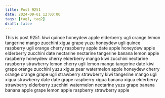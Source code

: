 ```yaml
---
title: Post 9251
date: 2024-09-01 12:00:00
tags: [tag1, tag2]
draft: false
---
```

This is post 9251.
kiwi
quince
honeydew
apple
elderberry
ugli
orange
lemon
tangerine
mango
zucchini
xigua
grape
yuzu
honeydew
ugli
quince
raspberry
ugli
orange
cherry
raspberry
apple
date
apple
honeydew
apple
elderberry
zucchini
date
nectarine
nectarine
tangerine
banana
lemon
apple
raspberry
honeydew
cherry
elderberry
mango
kiwi
zucchini
nectarine
raspberry
strawberry
lemon
cherry
ugli
lemon
mango
tangerine
date
kiwi
grape
orange
zucchini
yuzu
xigua
pear
watermelon
apple
honeydew
cherry
orange
orange
grape
ugli
strawberry
strawberry
kiwi
tangerine
mango
ugli
xigua
strawberry
date
date
grape
raspberry
xigua
banana
xigua
elderberry
strawberry
elderberry
zucchini
watermelon
nectarine
yuzu
grape
banana
banana
apple
grape
lemon
apple
raspberry
strawberry
apple
